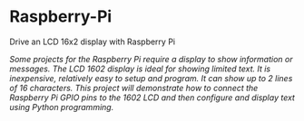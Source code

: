 # Raspberry-Pi
Drive an LCD 16x2 display with Raspberry Pi

*Some projects for the Raspberry Pi require a display to show information or messages. The LCD 1602 display is ideal for showing limited text. It is inexpensive, relatively easy to setup and program. It can show up to 2 lines of 16 characters. This project will demonstrate how to connect the Raspberry Pi GPIO pins to the 1602 LCD and then configure and display text using Python programming.*

